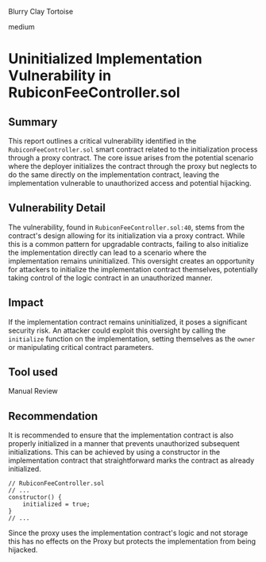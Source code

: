 Blurry Clay Tortoise

medium

# Uninitialized Implementation Vulnerability in RubiconFeeController.sol

## Summary

This report outlines a critical vulnerability identified in the `RubiconFeeController.sol` smart contract related to the initialization process through a proxy contract. The core issue arises from the potential scenario where the deployer initializes the contract through the proxy but neglects to do the same directly on the implementation contract, leaving the implementation vulnerable to unauthorized access and potential hijacking.

## Vulnerability Detail

The vulnerability, found in `RubiconFeeController.sol:40`, stems from the contract's design allowing for its initialization via a proxy contract. While this is a common pattern for upgradable contracts, failing to also initialize the implementation directly can lead to a scenario where the implementation remains uninitialized. This oversight creates an opportunity for attackers to initialize the implementation contract themselves, potentially taking control of the logic contract in an unauthorized manner.

## Impact

If the implementation contract remains uninitialized, it poses a significant security risk. An attacker could exploit this oversight by calling the `initialize` function on the implementation, setting themselves as the `owner` or manipulating critical contract parameters.

## Tool used
Manual Review

## Recommendation
It is recommended to ensure that the implementation contract is also properly initialized in a manner that prevents unauthorized subsequent initializations. This can be achieved by using a constructor in the implementation contract that straightforward marks the contract as already initialized.

```solidity
// RubiconFeeController.sol
// ...
constructor() {
    initialized = true;
}
// ...
```

Since the proxy uses the implementation contract's logic and not storage this has no effects on the Proxy but protects the implementation from being hijacked.
